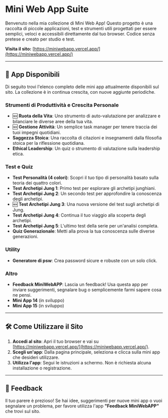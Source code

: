 # Mini Web App Suite

Benvenuto nella mia collezione di Mini Web App! Questo progetto è una raccolta di piccole applicazioni, test e strumenti utili progettati per essere semplici, veloci e accessibili direttamente dal tuo browser.
Codice senza pretese e creato per studio e test.

**Visita il sito:** [https://miniwebapp.vercel.app/](https://miniwebapp.vercel.app/)

---

## 🚀 App Disponibili

Di seguito trovi l'elenco completo delle mini app attualmente disponibili sul sito. La collezione è in continua crescita, con nuove aggiunte periodiche.

### Strumenti di Produttività e Crescita Personale
*   🆕 **Ruota della Vita**: Uno strumento di auto-valutazione per analizzare e bilanciare le diverse aree della tua vita.
*   🆕 **Gestione Attività**: Un semplice task manager per tenere traccia dei tuoi impegni quotidiani.
*   **Saggezza Stoica**: Una raccolta di citazioni e insegnamenti dalla filosofia stoica per la riflessione quotidiana.
*   **Ethical Leadership**: Un quiz o strumento di valutazione sulla leadership etica.

### Test e Quiz
*   **Test Personalità (4 colori)**: Scopri il tuo tipo di personalità basato sulla teoria dei quattro colori.
*   **Test Archetipi Jung 1**: Primo test per esplorare gli archetipi junghiani.
*   **Test Archetipi Jung 2**: Un secondo test per approfondire la conoscenza degli archetipi.
*   🆕 **Test Archetipi Jung 3**: Una nuova versione del test sugli archetipi di Jung.
*   **Test Archetipi Jung 4**: Continua il tuo viaggio alla scoperta degli archetipi.
*   **Test Archetipi Jung 5**: L'ultimo test della serie per un'analisi completa.
*   **Quiz Generazionale**: Metti alla prova la tua conoscenza sulle diverse generazioni.

### Utility
*   **Generatore di psw**: Crea password sicure e robuste con un solo click.

### Altro
*   **Feedback MiniWebAPP**: Lascia un feedback! Usa questa app per inviare suggerimenti, segnalare bug o semplicemente farmi sapere cosa ne pensi.
*   **Mini App 14** (in sviluppo)
*   **Mini App 15** (in sviluppo)

---

## 🛠️ Come Utilizzare il Sito

1.  **Accedi al sito**: Apri il tuo browser e vai su [https://miniwebapp.vercel.app/](https://miniwebapp.vercel.app/).
2.  **Scegli un'app**: Dalla pagina principale, seleziona e clicca sulla mini app che desideri utilizzare.
3.  **Utilizza l'app**: Segui le istruzioni a schermo. Non è richiesta alcuna installazione o registrazione.

---

## 💬 Feedback

Il tuo parere è prezioso! Se hai idee, suggerimenti per nuove mini app o vuoi segnalare un problema, per favore utilizza l'app **"Feedback MiniWebAPP"** che trovi sul sito.
